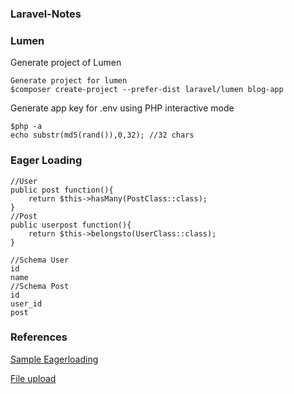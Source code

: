 ### Laravel-Notes
### Lumen
Generate project of Lumen
```
Generate project for lumen
$composer create-project --prefer-dist laravel/lumen blog-app
```
Generate app key for .env using PHP interactive mode
```
$php -a
echo substr(md5(rand()),0,32); //32 chars
```

### Eager Loading

```
//User
public post function(){
    return $this->hasMany(PostClass::class);
}
//Post
public userpost function(){
    return $this->belongsto(UserClass::class);
}

//Schema User
id
name
//Schema Post
id
user_id
post
```
### References

[Sample Eagerloading](https://vegibit.com/laravel-hasmany-and-belongsto-tutorial/)

[File upload](https://appdividend.com/2022/02/28/laravel-file-upload/)
